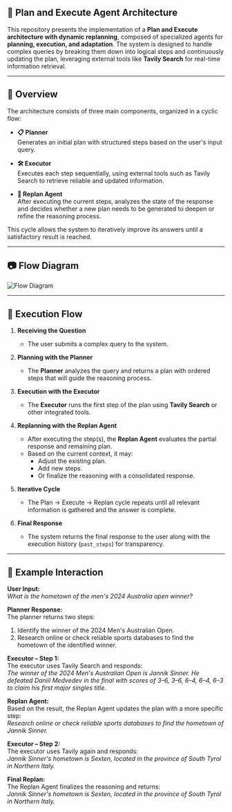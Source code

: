 ## 🧠 Plan and Execute Agent Architecture

This repository presents the implementation of a **Plan and Execute architecture with dynamic replanning**, composed of specialized agents for **planning, execution, and adaptation**. The system is designed to handle complex queries by breaking them down into logical steps and continuously updating the plan, leveraging external tools like **Tavily Search** for real-time information retrieval.

---

## 📌 Overview

The architecture consists of three main components, organized in a cyclic flow:

- **📋 Planner**  
  Generates an initial plan with structured steps based on the user's input query.

- **🛠️ Executor**  
  Executes each step sequentially, using external tools such as Tavily Search to retrieve reliable and updated information.

- **🔄 Replan Agent**  
  After executing the current steps, analyzes the state of the response and decides whether a new plan needs to be generated to deepen or refine the reasoning process.

This cycle allows the system to iteratively improve its answers until a satisfactory result is reached.

---

## 📷 Flow Diagram

![Flow Diagram](images/Plan_and_execute_flow.png)

---

## 🔁 Execution Flow

1. **Receiving the Question**
   - The user submits a complex query to the system.

2. **Planning with the Planner**
   - The **Planner** analyzes the query and returns a plan with ordered steps that will guide the reasoning process.

3. **Execution with the Executor**
   - The **Executor** runs the first step of the plan using **Tavily Search** or other integrated tools.

4. **Replanning with the Replan Agent**
   - After executing the step(s), the **Replan Agent** evaluates the partial response and remaining plan.
   - Based on the current context, it may:
     - Adjust the existing plan.
     - Add new steps.
     - Or finalize the reasoning with a consolidated response.

5. **Iterative Cycle**
   - The Plan → Execute → Replan cycle repeats until all relevant information is gathered and the answer is complete.

6. **Final Response**
   - The system returns the final response to the user along with the execution history (`past_steps`) for transparency.

---

## 💬 Example Interaction

**User Input:**  
*What is the hometown of the men's 2024 Australia open winner?*

**Planner Response:**  
The planner returns two steps:  
1. Identify the winner of the 2024 Men's Australian Open.  
2. Research online or check reliable sports databases to find the hometown of the identified winner.

**Executor – Step 1:**  
The executor uses Tavily Search and responds:  
*The winner of the 2024 Men's Australian Open is Jannik Sinner. He defeated Daniil Medvedev in the final with scores of 3–6, 3–6, 6–4, 6–4, 6–3 to claim his first major singles title.*

**Replan Agent:**  
Based on the result, the Replan Agent updates the plan with a more specific step:  
*Research online or check reliable sports databases to find the hometown of Jannik Sinner.*

**Executor – Step 2:**  
The executor uses Tavily again and responds:  
*Jannik Sinner's hometown is Sexten, located in the province of South Tyrol in Northern Italy.*

**Final Replan:**  
The Replan Agent finalizes the reasoning and returns:  
*Jannik Sinner's hometown is Sexten, located in the province of South Tyrol in Northern Italy.*
